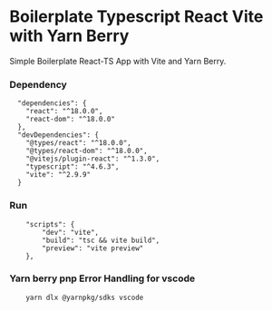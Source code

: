 # Boilerplate Typescript React Vite with Yarn Berry

Simple Boilerplate React-TS App with Vite and Yarn Berry.

### Dependency

```
  "dependencies": {
    "react": "^18.0.0",
    "react-dom": "^18.0.0"
  },
  "devDependencies": {
    "@types/react": "^18.0.0",
    "@types/react-dom": "^18.0.0",
    "@vitejs/plugin-react": "^1.3.0",
    "typescript": "^4.6.3",
    "vite": "^2.9.9"
  }
```

### Run

```
    "scripts": {
        "dev": "vite",
        "build": "tsc && vite build",
        "preview": "vite preview"
    },
```

### Yarn berry pnp Error Handling for vscode

```
    yarn dlx @yarnpkg/sdks vscode
```
